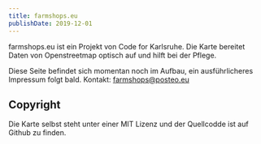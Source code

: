 ```yaml
---
title: farmshops.eu
publishDate: 2019-12-01
---
```


farmshops.eu ist ein Projekt von Code for Karlsruhe. Die Karte bereitet Daten von Openstreetmap optisch auf und hilft bei der Pflege.

Diese Seite befindet sich momentan noch im Aufbau, ein ausführlicheres Impressum folgt bald.
Kontakt: farmshops@posteo.eu

## Copyright

Die Karte selbst steht unter einer MIT Lizenz und der Quellcodde ist auf Github zu finden.
